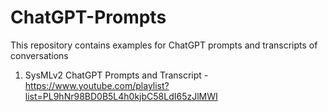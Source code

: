 # ChatGPT-Prompts
This repository contains examples for ChatGPT prompts and transcripts of conversations

1. SysMLv2 ChatGPT Prompts and Transcript - https://www.youtube.com/playlist?list=PL9hNr98BD0B5L4h0kjbC58LdI65zJlMWI
